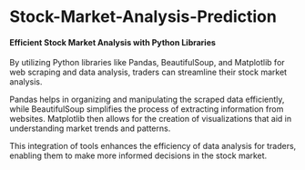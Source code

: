# Stock-Market-Analysis-Prediction

#### Efficient Stock Market Analysis with Python Libraries

By utilizing Python libraries like Pandas, BeautifulSoup, and Matplotlib for web scraping and data analysis, traders can streamline their stock market analysis. <br>

Pandas helps in organizing and manipulating the scraped data efficiently, while BeautifulSoup simplifies the process of extracting information from websites. Matplotlib then allows for the creation of visualizations that aid in understanding market trends and patterns. <br>

This integration of tools enhances the efficiency of data analysis for traders, enabling them to make more informed decisions in the stock market.

